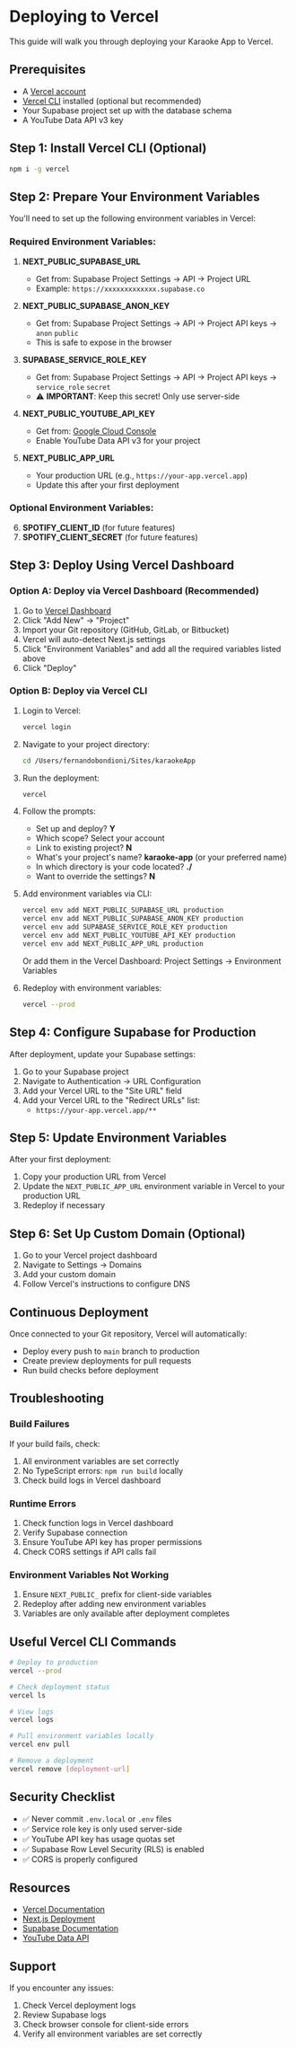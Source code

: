 # Deploying to Vercel

This guide will walk you through deploying your Karaoke App to Vercel.

## Prerequisites

- A [Vercel account](https://vercel.com/signup)
- [Vercel CLI](https://vercel.com/docs/cli) installed (optional but recommended)
- Your Supabase project set up with the database schema
- A YouTube Data API v3 key

## Step 1: Install Vercel CLI (Optional)

```bash
npm i -g vercel
```

## Step 2: Prepare Your Environment Variables

You'll need to set up the following environment variables in Vercel:

### Required Environment Variables:

1. **NEXT_PUBLIC_SUPABASE_URL**
   - Get from: Supabase Project Settings → API → Project URL
   - Example: `https://xxxxxxxxxxxxx.supabase.co`

2. **NEXT_PUBLIC_SUPABASE_ANON_KEY**
   - Get from: Supabase Project Settings → API → Project API keys → `anon` `public`
   - This is safe to expose in the browser

3. **SUPABASE_SERVICE_ROLE_KEY**
   - Get from: Supabase Project Settings → API → Project API keys → `service_role` `secret`
   - ⚠️ **IMPORTANT**: Keep this secret! Only use server-side

4. **NEXT_PUBLIC_YOUTUBE_API_KEY**
   - Get from: [Google Cloud Console](https://console.cloud.google.com/apis/credentials)
   - Enable YouTube Data API v3 for your project

5. **NEXT_PUBLIC_APP_URL**
   - Your production URL (e.g., `https://your-app.vercel.app`)
   - Update this after your first deployment

### Optional Environment Variables:

6. **SPOTIFY_CLIENT_ID** (for future features)
7. **SPOTIFY_CLIENT_SECRET** (for future features)

## Step 3: Deploy Using Vercel Dashboard

### Option A: Deploy via Vercel Dashboard (Recommended)

1. Go to [Vercel Dashboard](https://vercel.com/new)
2. Click "Add New" → "Project"
3. Import your Git repository (GitHub, GitLab, or Bitbucket)
4. Vercel will auto-detect Next.js settings
5. Click "Environment Variables" and add all the required variables listed above
6. Click "Deploy"

### Option B: Deploy via Vercel CLI

1. Login to Vercel:
   ```bash
   vercel login
   ```

2. Navigate to your project directory:
   ```bash
   cd /Users/fernandobondioni/Sites/karaokeApp
   ```

3. Run the deployment:
   ```bash
   vercel
   ```

4. Follow the prompts:
   - Set up and deploy? **Y**
   - Which scope? Select your account
   - Link to existing project? **N**
   - What's your project's name? **karaoke-app** (or your preferred name)
   - In which directory is your code located? **./**
   - Want to override the settings? **N**

5. Add environment variables via CLI:
   ```bash
   vercel env add NEXT_PUBLIC_SUPABASE_URL production
   vercel env add NEXT_PUBLIC_SUPABASE_ANON_KEY production
   vercel env add SUPABASE_SERVICE_ROLE_KEY production
   vercel env add NEXT_PUBLIC_YOUTUBE_API_KEY production
   vercel env add NEXT_PUBLIC_APP_URL production
   ```

   Or add them in the Vercel Dashboard: Project Settings → Environment Variables

6. Redeploy with environment variables:
   ```bash
   vercel --prod
   ```

## Step 4: Configure Supabase for Production

After deployment, update your Supabase settings:

1. Go to your Supabase project
2. Navigate to Authentication → URL Configuration
3. Add your Vercel URL to the "Site URL" field
4. Add your Vercel URL to the "Redirect URLs" list:
   - `https://your-app.vercel.app/**`

## Step 5: Update Environment Variables

After your first deployment:

1. Copy your production URL from Vercel
2. Update the `NEXT_PUBLIC_APP_URL` environment variable in Vercel to your production URL
3. Redeploy if necessary

## Step 6: Set Up Custom Domain (Optional)

1. Go to your Vercel project dashboard
2. Navigate to Settings → Domains
3. Add your custom domain
4. Follow Vercel's instructions to configure DNS

## Continuous Deployment

Once connected to your Git repository, Vercel will automatically:

- Deploy every push to `main` branch to production
- Create preview deployments for pull requests
- Run build checks before deployment

## Troubleshooting

### Build Failures

If your build fails, check:

1. All environment variables are set correctly
2. No TypeScript errors: `npm run build` locally
3. Check build logs in Vercel dashboard

### Runtime Errors

1. Check function logs in Vercel dashboard
2. Verify Supabase connection
3. Ensure YouTube API key has proper permissions
4. Check CORS settings if API calls fail

### Environment Variables Not Working

1. Ensure `NEXT_PUBLIC_` prefix for client-side variables
2. Redeploy after adding new environment variables
3. Variables are only available after deployment completes

## Useful Vercel CLI Commands

```bash
# Deploy to production
vercel --prod

# Check deployment status
vercel ls

# View logs
vercel logs

# Pull environment variables locally
vercel env pull

# Remove a deployment
vercel remove [deployment-url]
```

## Security Checklist

- ✅ Never commit `.env.local` or `.env` files
- ✅ Service role key is only used server-side
- ✅ YouTube API key has usage quotas set
- ✅ Supabase Row Level Security (RLS) is enabled
- ✅ CORS is properly configured

## Resources

- [Vercel Documentation](https://vercel.com/docs)
- [Next.js Deployment](https://nextjs.org/docs/deployment)
- [Supabase Documentation](https://supabase.com/docs)
- [YouTube Data API](https://developers.google.com/youtube/v3)

## Support

If you encounter any issues:
1. Check Vercel deployment logs
2. Review Supabase logs
3. Check browser console for client-side errors
4. Verify all environment variables are set correctly
